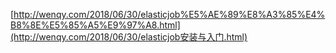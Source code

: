 [http://wenqy.com/2018/06/30/elasticjob%E5%AE%89%E8%A3%85%E4%B8%8E%E5%85%A5%E9%97%A8.html](http://wenqy.com/2018/06/30/elasticjob安装与入门.html)


